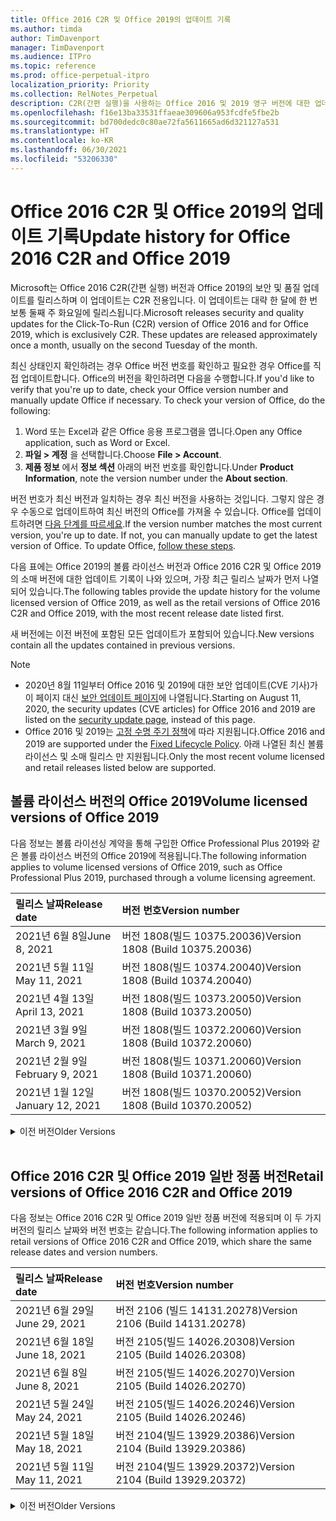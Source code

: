 ```yaml
---
title: Office 2016 C2R 및 Office 2019의 업데이트 기록
ms.author: timda
author: TimDavenport
manager: TimDavenport
ms.audience: ITPro
ms.topic: reference
ms.prod: office-perpetual-itpro
localization_priority: Priority
ms.collection: RelNotes_Perpetual
description: C2R(간편 실행)을 사용하는 Office 2016 및 2019 영구 버전에 대한 업데이트 기록을 IT 전문가에게 제공합니다.
ms.openlocfilehash: f16e13ba33531ffaeae309606a953fcdfe5fbe2b
ms.sourcegitcommit: bd700dedc0c80ae72fa5611665ad6d321127a531
ms.translationtype: HT
ms.contentlocale: ko-KR
ms.lasthandoff: 06/30/2021
ms.locfileid: "53206330"
---
```

# <a name="update-history-for-office-2016-c2r-and-office-2019"></a><span data-ttu-id="dc90a-103">Office 2016 C2R 및 Office 2019의 업데이트 기록</span><span class="sxs-lookup"><span data-stu-id="dc90a-103">Update history for Office 2016 C2R and Office 2019</span></span>

<span data-ttu-id="dc90a-p101">Microsoft는 Office 2016 C2R(간편 실행) 버전과 Office 2019의 보안 및 품질 업데이트를 릴리스하며 이 업데이트는 C2R 전용입니다. 이 업데이트는 대략 한 달에 한 번 보통 둘째 주 화요일에 릴리스됩니다.</span><span class="sxs-lookup"><span data-stu-id="dc90a-p101">Microsoft releases security and quality updates for the Click-To-Run (C2R) version of Office 2016 and for Office 2019, which is exclusively C2R. These updates are released approximately once a month, usually on the second Tuesday of the month.</span></span>

<span data-ttu-id="dc90a-p102">최신 상태인지 확인하려는 경우 Office 버전 번호를 확인하고 필요한 경우 Office를 직접 업데이트합니다. Office의 버전을 확인하려면 다음을 수행합니다.</span><span class="sxs-lookup"><span data-stu-id="dc90a-p102">If you'd like to verify that you're up to date, check your Office version number and manually update Office if necessary. To check your version of Office, do the following:</span></span>

  1.    <span data-ttu-id="dc90a-108">Word 또는 Excel과 같은 Office 응용 프로그램을 엽니다.</span><span class="sxs-lookup"><span data-stu-id="dc90a-108">Open any Office application, such as Word or Excel.</span></span>
  2.    <span data-ttu-id="dc90a-109">**파일 > 계정** 을 선택합니다.</span><span class="sxs-lookup"><span data-stu-id="dc90a-109">Choose **File > Account**.</span></span>
  3.    <span data-ttu-id="dc90a-110">**제품 정보** 에서 **정보 섹션** 아래의 버전 번호를 확인합니다.</span><span class="sxs-lookup"><span data-stu-id="dc90a-110">Under **Product Information**, note the version number under the **About section**.</span></span>

<span data-ttu-id="dc90a-p103">버전 번호가 최신 버전과 일치하는 경우 최신 버전을 사용하는 것입니다. 그렇지 않은 경우 수동으로 업데이트하여 최신 버전의 Office를 가져올 수 있습니다. Office를 업데이트하려면 [다음 단계를 따르세요](https://support.office.com/article/2ab296f3-7f03-43a2-8e50-46de917611c5).</span><span class="sxs-lookup"><span data-stu-id="dc90a-p103">If the version number matches the most current version, you're up to date. If not, you can manually update to get the latest version of Office. To update Office, [follow these steps](https://support.office.com/article/2ab296f3-7f03-43a2-8e50-46de917611c5).</span></span>


<span data-ttu-id="dc90a-114">다음 표에는 Office 2019의 볼륨 라이선스 버전과 Office 2016 C2R 및 Office 2019의 소매 버전에 대한 업데이트 기록이 나와 있으며, 가장 최근 릴리스 날짜가 먼저 나열되어 있습니다.</span><span class="sxs-lookup"><span data-stu-id="dc90a-114">The following tables provide the update history for the volume licensed version of Office 2019, as well as the retail versions of Office 2016 C2R and Office 2019, with the most recent release date listed first.</span></span>

<span data-ttu-id="dc90a-115">새 버전에는 이전 버전에 포함된 모든 업데이트가 포함되어 있습니다.</span><span class="sxs-lookup"><span data-stu-id="dc90a-115">New versions contain all the updates contained in previous versions.</span></span>


 > [!NOTE]
> - <span data-ttu-id="dc90a-116">2020년 8월 11일부터 Office 2016 및 2019에 대한 보안 업데이트(CVE 기사)가 이 페이지 대신 [ 보안 업데이트 페이지](./microsoft365-apps-security-updates.md)에 나열됩니다.</span><span class="sxs-lookup"><span data-stu-id="dc90a-116">Starting on August 11, 2020, the security updates (CVE articles) for Office 2016 and 2019 are listed on the [security update page](./microsoft365-apps-security-updates.md), instead of this page.</span></span> 
> - <span data-ttu-id="dc90a-117">Office 2016 및 2019는 [고정 수명 주기 정책](/lifecycle/policies/fixed)에 따라 지원됩니다.</span><span class="sxs-lookup"><span data-stu-id="dc90a-117">Office 2016 and 2019 are supported under the [Fixed Lifecycle Policy](/lifecycle/policies/fixed).</span></span> <span data-ttu-id="dc90a-118">아래 나열된 최신 볼륨 라이선스 및 소매 릴리스 만 지원됩니다.</span><span class="sxs-lookup"><span data-stu-id="dc90a-118">Only the most recent volume licensed and retail releases listed below are supported.</span></span>


## <a name="volume-licensed-versions-of-office-2019"></a><span data-ttu-id="dc90a-119">볼륨 라이선스 버전의 Office 2019</span><span class="sxs-lookup"><span data-stu-id="dc90a-119">Volume licensed versions of Office 2019</span></span>
<span data-ttu-id="dc90a-120">다음 정보는 볼륨 라이선싱 계약을 통해 구입한 Office Professional Plus 2019와 같은 볼륨 라이선스 버전의 Office 2019에 적용됩니다.</span><span class="sxs-lookup"><span data-stu-id="dc90a-120">The following information applies to volume licensed versions of Office 2019, such as Office Professional Plus 2019, purchased through a volume licensing agreement.</span></span>

[//]: # (VL 테이블 시작 제거 안 함)


|<span data-ttu-id="dc90a-122">**릴리스 날짜**</span><span class="sxs-lookup"><span data-stu-id="dc90a-122">**Release date**</span></span>|<span data-ttu-id="dc90a-123">**버전 번호**</span><span class="sxs-lookup"><span data-stu-id="dc90a-123">**Version number**</span></span>|
|:-----|:-----|
|<span data-ttu-id="dc90a-124">2021년 6월 8일</span><span class="sxs-lookup"><span data-stu-id="dc90a-124">June 8, 2021</span></span>|<span data-ttu-id="dc90a-125">버전 1808(빌드 10375.20036)</span><span class="sxs-lookup"><span data-stu-id="dc90a-125">Version 1808 (Build 10375.20036)</span></span>|
|<span data-ttu-id="dc90a-126">2021년 5월 11일</span><span class="sxs-lookup"><span data-stu-id="dc90a-126">May 11, 2021</span></span>|<span data-ttu-id="dc90a-127">버전 1808(빌드 10374.20040)</span><span class="sxs-lookup"><span data-stu-id="dc90a-127">Version 1808 (Build 10374.20040)</span></span>|
|<span data-ttu-id="dc90a-128">2021년 4월 13일</span><span class="sxs-lookup"><span data-stu-id="dc90a-128">April 13, 2021</span></span>|<span data-ttu-id="dc90a-129">버전 1808(빌드 10373.20050)</span><span class="sxs-lookup"><span data-stu-id="dc90a-129">Version 1808 (Build 10373.20050)</span></span>|
|<span data-ttu-id="dc90a-130">2021년 3월 9일</span><span class="sxs-lookup"><span data-stu-id="dc90a-130">March 9, 2021</span></span>|<span data-ttu-id="dc90a-131">버전 1808(빌드 10372.20060)</span><span class="sxs-lookup"><span data-stu-id="dc90a-131">Version 1808 (Build 10372.20060)</span></span>|
|<span data-ttu-id="dc90a-132">2021년 2월 9일</span><span class="sxs-lookup"><span data-stu-id="dc90a-132">February 9, 2021</span></span>|<span data-ttu-id="dc90a-133">버전 1808(빌드 10371.20060)</span><span class="sxs-lookup"><span data-stu-id="dc90a-133">Version 1808 (Build 10371.20060)</span></span>|
|<span data-ttu-id="dc90a-134">2021년 1월 12일</span><span class="sxs-lookup"><span data-stu-id="dc90a-134">January 12, 2021</span></span>|<span data-ttu-id="dc90a-135">버전 1808(빌드 10370.20052)</span><span class="sxs-lookup"><span data-stu-id="dc90a-135">Version 1808 (Build 10370.20052)</span></span>|


[//]: # (VL TABLE END를 제거하지 마십시오.)

<details>
<summary><span data-ttu-id="dc90a-137">이전 버전</span><span class="sxs-lookup"><span data-stu-id="dc90a-137">Older Versions</span></span></summary>
 

[//]: # (VL 오래된 테이블 시작)을(를) 제거하지 마십시오.


|<span data-ttu-id="dc90a-139">**릴리스 날짜**</span><span class="sxs-lookup"><span data-stu-id="dc90a-139">**Release date**</span></span>|<span data-ttu-id="dc90a-140">**버전 번호**</span><span class="sxs-lookup"><span data-stu-id="dc90a-140">**Version number**</span></span>|
|:-----|:-----|
|<span data-ttu-id="dc90a-141">2020년 12월 8일</span><span class="sxs-lookup"><span data-stu-id="dc90a-141">December 8, 2020</span></span>|<span data-ttu-id="dc90a-142">버전 1808(빌드 10369.20032)</span><span class="sxs-lookup"><span data-stu-id="dc90a-142">Version 1808 (Build 10369.20032)</span></span>|
|<span data-ttu-id="dc90a-143">2020년 11월 10일</span><span class="sxs-lookup"><span data-stu-id="dc90a-143">November 10, 2020</span></span>|<span data-ttu-id="dc90a-144">버전 1808(빌드 10368.20035)</span><span class="sxs-lookup"><span data-stu-id="dc90a-144">Version 1808 (Build 10368.20035)</span></span>|
|<span data-ttu-id="dc90a-145">2020년 10월 13일</span><span class="sxs-lookup"><span data-stu-id="dc90a-145">October 13, 2020</span></span>|<span data-ttu-id="dc90a-146">버전 1808(빌드 10367.20048)</span><span class="sxs-lookup"><span data-stu-id="dc90a-146">Version 1808 (Build 10367.20048)</span></span>|
|<span data-ttu-id="dc90a-147">2020년 9월 8일</span><span class="sxs-lookup"><span data-stu-id="dc90a-147">September 8, 2020</span></span>|<span data-ttu-id="dc90a-148">버전 1808(빌드 10366.20016)</span><span class="sxs-lookup"><span data-stu-id="dc90a-148">Version 1808 (Build 10366.20016)</span></span>|
|<span data-ttu-id="dc90a-149">2020년 8월 11일</span><span class="sxs-lookup"><span data-stu-id="dc90a-149">August 11, 2020</span></span>|<span data-ttu-id="dc90a-150">버전 1808(빌드 10364.20059)</span><span class="sxs-lookup"><span data-stu-id="dc90a-150">Version 1808 (Build 10364.20059)</span></span>|
|<span data-ttu-id="dc90a-151">2020년 7월 14일</span><span class="sxs-lookup"><span data-stu-id="dc90a-151">July 14, 2020</span></span>   |<span data-ttu-id="dc90a-152">버전 1808(빌드 10363.20015)</span><span class="sxs-lookup"><span data-stu-id="dc90a-152">Version 1808 (Build 10363.20015)</span></span>  |
|<span data-ttu-id="dc90a-153">2020년 6월 9일</span><span class="sxs-lookup"><span data-stu-id="dc90a-153">June 9, 2020</span></span>   |<span data-ttu-id="dc90a-154">버전 1808(빌드 10361.20002)</span><span class="sxs-lookup"><span data-stu-id="dc90a-154">Version 1808 (Build 10361.20002)</span></span>  |
|<span data-ttu-id="dc90a-155">2020년 5월 12일</span><span class="sxs-lookup"><span data-stu-id="dc90a-155">May 12, 2020</span></span>   |<span data-ttu-id="dc90a-156">버전 1808(빌드 10359.20023)</span><span class="sxs-lookup"><span data-stu-id="dc90a-156">Version 1808 (Build 10359.20023)</span></span>  |
|<span data-ttu-id="dc90a-157">2020년 4월 14일</span><span class="sxs-lookup"><span data-stu-id="dc90a-157">April 14, 2020</span></span>   |<span data-ttu-id="dc90a-158">버전 1808(빌드 10358.20061)</span><span class="sxs-lookup"><span data-stu-id="dc90a-158">Version 1808 (Build 10358.20061)</span></span>  |
|<span data-ttu-id="dc90a-159">2020년 3월 10일</span><span class="sxs-lookup"><span data-stu-id="dc90a-159">March 10, 2020</span></span>   |<span data-ttu-id="dc90a-160">버전 1808 (빌드 10357.20081)</span><span class="sxs-lookup"><span data-stu-id="dc90a-160">Version 1808 (Build 10357.20081)</span></span>  |
|<span data-ttu-id="dc90a-161">2020년 2월 11일</span><span class="sxs-lookup"><span data-stu-id="dc90a-161">February 11, 2020</span></span>   |<span data-ttu-id="dc90a-162">버전 1808 (빌드 10356.20006)</span><span class="sxs-lookup"><span data-stu-id="dc90a-162">Version 1808 (Build 10356.20006)</span></span>  |


[//]: # (VL 오래된 테이블 종료)를 제거하지 마십시오.

</details>


<br/>

## <a name="retail-versions-of-office-2016-c2r-and-office-2019"></a><span data-ttu-id="dc90a-164">Office 2016 C2R 및 Office 2019 일반 정품 버전</span><span class="sxs-lookup"><span data-stu-id="dc90a-164">Retail versions of Office 2016 C2R and Office 2019</span></span>
<span data-ttu-id="dc90a-165">다음 정보는 Office 2016 C2R 및 Office 2019 일반 정품 버전에 적용되며 이 두 가지 버전의 릴리스 날짜와 버전 번호는 같습니다.</span><span class="sxs-lookup"><span data-stu-id="dc90a-165">The following information applies to retail versions of Office 2016 C2R and Office 2019, which share the same release dates and version numbers.</span></span>

[//]: # (VL 테이블 시작 제거 안 함)


|<span data-ttu-id="dc90a-167">**릴리스 날짜**</span><span class="sxs-lookup"><span data-stu-id="dc90a-167">**Release date**</span></span>|<span data-ttu-id="dc90a-168">**버전 번호**</span><span class="sxs-lookup"><span data-stu-id="dc90a-168">**Version number**</span></span>|
|:-----|:-----|
|<span data-ttu-id="dc90a-169">2021년 6월 29일</span><span class="sxs-lookup"><span data-stu-id="dc90a-169">June 29, 2021</span></span>|<span data-ttu-id="dc90a-170">버전 2106 (빌드 14131.20278)</span><span class="sxs-lookup"><span data-stu-id="dc90a-170">Version 2106 (Build 14131.20278)</span></span>|
|<span data-ttu-id="dc90a-171">2021년 6월 18일</span><span class="sxs-lookup"><span data-stu-id="dc90a-171">June 18, 2021</span></span>|<span data-ttu-id="dc90a-172">버전 2105(빌드 14026.20308)</span><span class="sxs-lookup"><span data-stu-id="dc90a-172">Version 2105 (Build 14026.20308)</span></span>|
|<span data-ttu-id="dc90a-173">2021년 6월 8일</span><span class="sxs-lookup"><span data-stu-id="dc90a-173">June 8, 2021</span></span>|<span data-ttu-id="dc90a-174">버전 2105(빌드 14026.20270)</span><span class="sxs-lookup"><span data-stu-id="dc90a-174">Version 2105 (Build 14026.20270)</span></span>|
|<span data-ttu-id="dc90a-175">2021년 5월 24일</span><span class="sxs-lookup"><span data-stu-id="dc90a-175">May 24, 2021</span></span>|<span data-ttu-id="dc90a-176">버전 2105(빌드 14026.20246)</span><span class="sxs-lookup"><span data-stu-id="dc90a-176">Version 2105 (Build 14026.20246)</span></span>|
|<span data-ttu-id="dc90a-177">2021년 5월 18일</span><span class="sxs-lookup"><span data-stu-id="dc90a-177">May 18, 2021</span></span>|<span data-ttu-id="dc90a-178">버전 2104(빌드 13929.20386)</span><span class="sxs-lookup"><span data-stu-id="dc90a-178">Version 2104 (Build 13929.20386)</span></span>|
|<span data-ttu-id="dc90a-179">2021년 5월 11일</span><span class="sxs-lookup"><span data-stu-id="dc90a-179">May 11, 2021</span></span>|<span data-ttu-id="dc90a-180">버전 2104(빌드 13929.20372)</span><span class="sxs-lookup"><span data-stu-id="dc90a-180">Version 2104 (Build 13929.20372)</span></span>|


[//]: # (VL 테이블 시작 제거 안 함)

<details>
<summary><span data-ttu-id="dc90a-182">이전 버전</span><span class="sxs-lookup"><span data-stu-id="dc90a-182">Older Versions</span></span></summary>
 

[//]: # (VL 테이블 시작 제거 안 함)


|<span data-ttu-id="dc90a-184">**릴리스 날짜**</span><span class="sxs-lookup"><span data-stu-id="dc90a-184">**Release date**</span></span>|<span data-ttu-id="dc90a-185">**버전 번호**</span><span class="sxs-lookup"><span data-stu-id="dc90a-185">**Version number**</span></span>|
|:-----|:-----|
|<span data-ttu-id="dc90a-186">2021년 4월 29일</span><span class="sxs-lookup"><span data-stu-id="dc90a-186">April 29, 2021</span></span>|<span data-ttu-id="dc90a-187">버전 2104(빌드 13929.20296)</span><span class="sxs-lookup"><span data-stu-id="dc90a-187">Version 2104 (Build 13929.20296)</span></span>|
|<span data-ttu-id="dc90a-188">2021년 4월 23일</span><span class="sxs-lookup"><span data-stu-id="dc90a-188">April 23, 2021</span></span>|<span data-ttu-id="dc90a-189">버전 2103(빌드 13901.20462)</span><span class="sxs-lookup"><span data-stu-id="dc90a-189">Version 2103 (Build 13901.20462)</span></span>|
|<span data-ttu-id="dc90a-190">2021년 4월 13일</span><span class="sxs-lookup"><span data-stu-id="dc90a-190">April 13, 2021</span></span>|<span data-ttu-id="dc90a-191">버전 2103(빌드 13901.20400)</span><span class="sxs-lookup"><span data-stu-id="dc90a-191">Version 2103 (Build 13901.20400)</span></span>|
|<span data-ttu-id="dc90a-192">2021년 4월 2일</span><span class="sxs-lookup"><span data-stu-id="dc90a-192">April 2, 2021</span></span>|<span data-ttu-id="dc90a-193">버전 2103(빌드 13901.20336)</span><span class="sxs-lookup"><span data-stu-id="dc90a-193">Version 2103 (Build 13901.20336)</span></span>|
|<span data-ttu-id="dc90a-194">2021년 3월 30일</span><span class="sxs-lookup"><span data-stu-id="dc90a-194">March 30, 2021</span></span>|<span data-ttu-id="dc90a-195">버전 2103(빌드 13901.20312)</span><span class="sxs-lookup"><span data-stu-id="dc90a-195">Version 2103 (Build 13901.20312)</span></span>|
|<span data-ttu-id="dc90a-196">2021년 3월 18일</span><span class="sxs-lookup"><span data-stu-id="dc90a-196">March 18, 2021</span></span>|<span data-ttu-id="dc90a-197">버전 2102(빌드 13801.20360)</span><span class="sxs-lookup"><span data-stu-id="dc90a-197">Version 2102 (Build 13801.20360)</span></span>|
|<span data-ttu-id="dc90a-198">2021년 3월 9일</span><span class="sxs-lookup"><span data-stu-id="dc90a-198">March 9, 2021</span></span>|<span data-ttu-id="dc90a-199">버전 2102(빌드 13801.20294)</span><span class="sxs-lookup"><span data-stu-id="dc90a-199">Version 2102 (Build 13801.20294)</span></span>|
|<span data-ttu-id="dc90a-200">2021년 3월 1일</span><span class="sxs-lookup"><span data-stu-id="dc90a-200">March 1, 2021</span></span>|<span data-ttu-id="dc90a-201">버전 2102(빌드 13801.20266)</span><span class="sxs-lookup"><span data-stu-id="dc90a-201">Version 2102 (Build 13801.20266)</span></span>|
|<span data-ttu-id="dc90a-202">2021년 2월 16일</span><span class="sxs-lookup"><span data-stu-id="dc90a-202">February 16, 2021</span></span>|<span data-ttu-id="dc90a-203">버전 2101(빌드 13628.20448)</span><span class="sxs-lookup"><span data-stu-id="dc90a-203">Version 2101 (Build 13628.20448)</span></span>|
|<span data-ttu-id="dc90a-204">2021년 2월 9일</span><span class="sxs-lookup"><span data-stu-id="dc90a-204">February 9, 2021</span></span>|<span data-ttu-id="dc90a-205">버전 2101(빌드 13628.20380)</span><span class="sxs-lookup"><span data-stu-id="dc90a-205">Version 2101 (Build 13628.20380)</span></span>|
|<span data-ttu-id="dc90a-206">2021년 1월 26일</span><span class="sxs-lookup"><span data-stu-id="dc90a-206">January 26, 2021</span></span>|<span data-ttu-id="dc90a-207">버전 2101(빌드 13628.20274)</span><span class="sxs-lookup"><span data-stu-id="dc90a-207">Version 2101 (Build 13628.20274)</span></span>|
|<span data-ttu-id="dc90a-208">2021년 1월 21일</span><span class="sxs-lookup"><span data-stu-id="dc90a-208">January 21, 2021</span></span>|<span data-ttu-id="dc90a-209">버전 2012(빌드 13530.20440)</span><span class="sxs-lookup"><span data-stu-id="dc90a-209">Version 2012 (Build 13530.20440)</span></span>|
|<span data-ttu-id="dc90a-210">2021년 1월 12일</span><span class="sxs-lookup"><span data-stu-id="dc90a-210">January 12, 2021</span></span>|<span data-ttu-id="dc90a-211">버전 2012(빌드 13530.20376)</span><span class="sxs-lookup"><span data-stu-id="dc90a-211">Version 2012 (Build 13530.20376)</span></span>|
|<span data-ttu-id="dc90a-212">2021년 1월 5일</span><span class="sxs-lookup"><span data-stu-id="dc90a-212">January 5, 2021</span></span>|<span data-ttu-id="dc90a-213">버전 2012(빌드 13530.20316)</span><span class="sxs-lookup"><span data-stu-id="dc90a-213">Version 2012 (Build 13530.20316)</span></span>|
|<span data-ttu-id="dc90a-214">2020년 12월 21일</span><span class="sxs-lookup"><span data-stu-id="dc90a-214">December 21, 2020</span></span>|<span data-ttu-id="dc90a-215">버전 2011(빌드 13426.20404)</span><span class="sxs-lookup"><span data-stu-id="dc90a-215">Version 2011 (Build 13426.20404)</span></span>|
|<span data-ttu-id="dc90a-216">2020년 12월 8일</span><span class="sxs-lookup"><span data-stu-id="dc90a-216">December 8, 2020</span></span>|<span data-ttu-id="dc90a-217">버전 2011(빌드 13426.20332)</span><span class="sxs-lookup"><span data-stu-id="dc90a-217">Version 2011 (Build 13426.20332)</span></span>|
|<span data-ttu-id="dc90a-218">2020년 12월 2일</span><span class="sxs-lookup"><span data-stu-id="dc90a-218">December 2, 2020</span></span>|<span data-ttu-id="dc90a-219">버전 2011(빌드 13426.20308)</span><span class="sxs-lookup"><span data-stu-id="dc90a-219">Version 2011 (Build 13426.20308)</span></span>|
|<span data-ttu-id="dc90a-220">2020년 11월 30일</span><span class="sxs-lookup"><span data-stu-id="dc90a-220">November 30, 2020</span></span>|<span data-ttu-id="dc90a-221">버전 2011(빌드 13426.20294)</span><span class="sxs-lookup"><span data-stu-id="dc90a-221">Version 2011 (Build 13426.20294)</span></span>|
|<span data-ttu-id="dc90a-222">2020년 11월 23일</span><span class="sxs-lookup"><span data-stu-id="dc90a-222">November 23, 2020</span></span>|<span data-ttu-id="dc90a-223">버전 2011(빌드 13426.20274)</span><span class="sxs-lookup"><span data-stu-id="dc90a-223">Version 2011 (Build 13426.20274)</span></span>|
|<span data-ttu-id="dc90a-224">2020년 11월 17일</span><span class="sxs-lookup"><span data-stu-id="dc90a-224">November 17, 2020</span></span>|<span data-ttu-id="dc90a-225">버전 2010(빌드 13328.20408)</span><span class="sxs-lookup"><span data-stu-id="dc90a-225">Version 2010 (Build 13328.20408)</span></span>|
|<span data-ttu-id="dc90a-226">2020년 11월 10일</span><span class="sxs-lookup"><span data-stu-id="dc90a-226">November 10, 2020</span></span>|<span data-ttu-id="dc90a-227">버전 2010(빌드 13328.20356)</span><span class="sxs-lookup"><span data-stu-id="dc90a-227">Version 2010 (Build 13328.20356)</span></span>|
|<span data-ttu-id="dc90a-228">2020년 10월 27일</span><span class="sxs-lookup"><span data-stu-id="dc90a-228">October 27, 2020</span></span>|<span data-ttu-id="dc90a-229">버전 2010(빌드 13328.20292)</span><span class="sxs-lookup"><span data-stu-id="dc90a-229">Version 2010 (Build 13328.20292)</span></span>|
|<span data-ttu-id="dc90a-230">2020년 10월 21일</span><span class="sxs-lookup"><span data-stu-id="dc90a-230">October 21, 2020</span></span>|<span data-ttu-id="dc90a-231">버전 2009(빌드 13231.20418)</span><span class="sxs-lookup"><span data-stu-id="dc90a-231">Version 2009 (Build 13231.20418)</span></span>|
|<span data-ttu-id="dc90a-232">2020년 10월 13일</span><span class="sxs-lookup"><span data-stu-id="dc90a-232">October 13, 2020</span></span>|<span data-ttu-id="dc90a-233">버전 2009(빌드 13231.20390)</span><span class="sxs-lookup"><span data-stu-id="dc90a-233">Version 2009 (Build 13231.20390)</span></span>|
|<span data-ttu-id="dc90a-234">2020년 10월 8일</span><span class="sxs-lookup"><span data-stu-id="dc90a-234">October 8, 2020</span></span>|<span data-ttu-id="dc90a-235">버전 2009(빌드 13231.20368)</span><span class="sxs-lookup"><span data-stu-id="dc90a-235">Version 2009 (Build 13231.20368)</span></span>|
|<span data-ttu-id="dc90a-236">2020년 9월 28일</span><span class="sxs-lookup"><span data-stu-id="dc90a-236">September 28, 2020</span></span>|<span data-ttu-id="dc90a-237">버전 2009(빌드 13231.20262)</span><span class="sxs-lookup"><span data-stu-id="dc90a-237">Version 2009 (Build 13231.20262)</span></span>|
|<span data-ttu-id="dc90a-238">2020년 9월 22일</span><span class="sxs-lookup"><span data-stu-id="dc90a-238">September 22, 2020</span></span>|<span data-ttu-id="dc90a-239">버전 2008(빌드 13127.20508)</span><span class="sxs-lookup"><span data-stu-id="dc90a-239">Version 2008 (Build 13127.20508)</span></span>|
|<span data-ttu-id="dc90a-240">2020년 9월 9일</span><span class="sxs-lookup"><span data-stu-id="dc90a-240">September 9, 2020</span></span>|<span data-ttu-id="dc90a-241">버전 2008(빌드 13127.20408)</span><span class="sxs-lookup"><span data-stu-id="dc90a-241">Version 2008 (Build 13127.20408)</span></span>|
|<span data-ttu-id="dc90a-242">2020년 8월 31일</span><span class="sxs-lookup"><span data-stu-id="dc90a-242">August 31, 2020</span></span>|<span data-ttu-id="dc90a-243">버전 2008(빌드 13127.20296)</span><span class="sxs-lookup"><span data-stu-id="dc90a-243">Version 2008 (Build 13127.20296)</span></span>|
|<span data-ttu-id="dc90a-244">2020년 8월 25일</span><span class="sxs-lookup"><span data-stu-id="dc90a-244">August 25, 2020</span></span>|<span data-ttu-id="dc90a-245">버전 2007(빌드 13029.20460)</span><span class="sxs-lookup"><span data-stu-id="dc90a-245">Version 2007 (Build 13029.20460)</span></span>|
|<span data-ttu-id="dc90a-246">2020년 8월 11일</span><span class="sxs-lookup"><span data-stu-id="dc90a-246">August 11, 2020</span></span>|<span data-ttu-id="dc90a-247">버전 2007(빌드 13029.20344)</span><span class="sxs-lookup"><span data-stu-id="dc90a-247">Version 2007 (Build 13029.20344)</span></span>|
|<span data-ttu-id="dc90a-248">2020년 7월 30일</span><span class="sxs-lookup"><span data-stu-id="dc90a-248">July 30, 2020</span></span>|<span data-ttu-id="dc90a-249">버전 2007(빌드 13029.20308)</span><span class="sxs-lookup"><span data-stu-id="dc90a-249">Version 2007 (Build 13029.20308)</span></span>  |
|<span data-ttu-id="dc90a-250">2020년 7월 28일</span><span class="sxs-lookup"><span data-stu-id="dc90a-250">July 28, 2020</span></span>|<span data-ttu-id="dc90a-251">버전 2006(빌드 13001.20498)</span><span class="sxs-lookup"><span data-stu-id="dc90a-251">Version 2006 (Build 13001.20498)</span></span>  |
|<span data-ttu-id="dc90a-252">2020년 7월 14일</span><span class="sxs-lookup"><span data-stu-id="dc90a-252">July 14, 2020</span></span>|<span data-ttu-id="dc90a-253">버전 2006(빌드 13001.20384)</span><span class="sxs-lookup"><span data-stu-id="dc90a-253">Version 2006 (Build 13001.20384)</span></span>  |
|<span data-ttu-id="dc90a-254">2020년 6월 30일</span><span class="sxs-lookup"><span data-stu-id="dc90a-254">June 30, 2020</span></span>|<span data-ttu-id="dc90a-255">버전 2006(빌드 13001.20266)</span><span class="sxs-lookup"><span data-stu-id="dc90a-255">Version 2006 (Build 13001.20266)</span></span>  |
|<span data-ttu-id="dc90a-256">2020년 6월 24일</span><span class="sxs-lookup"><span data-stu-id="dc90a-256">June 24, 2020</span></span>|<span data-ttu-id="dc90a-257">버전 2005(빌드 12827.20470)</span><span class="sxs-lookup"><span data-stu-id="dc90a-257">Version 2005 (Build 12827.20470)</span></span>  |
|<span data-ttu-id="dc90a-258">2020년 6월 9일</span><span class="sxs-lookup"><span data-stu-id="dc90a-258">June 9, 2020</span></span>|<span data-ttu-id="dc90a-259">버전 2005(빌드 12827.20336)</span><span class="sxs-lookup"><span data-stu-id="dc90a-259">Version 2005 (Build 12827.20336)</span></span>  |
|<span data-ttu-id="dc90a-260">2020년 6월 2일</span><span class="sxs-lookup"><span data-stu-id="dc90a-260">June 2, 2020</span></span>|<span data-ttu-id="dc90a-261">버전 2005(빌드 12827.20268)</span><span class="sxs-lookup"><span data-stu-id="dc90a-261">Version 2005 (Build 12827.20268)</span></span>  |
|<span data-ttu-id="dc90a-262">2020년 5월 21일</span><span class="sxs-lookup"><span data-stu-id="dc90a-262">May 21, 2020</span></span>|<span data-ttu-id="dc90a-263">버전 2004(빌드 12730.20352)</span><span class="sxs-lookup"><span data-stu-id="dc90a-263">Version 2004 (Build 12730.20352)</span></span>  |
|<span data-ttu-id="dc90a-264">2020년 5월 12일</span><span class="sxs-lookup"><span data-stu-id="dc90a-264">May 12, 2020</span></span>|<span data-ttu-id="dc90a-265">버전 2004(버전 12730.20270)</span><span class="sxs-lookup"><span data-stu-id="dc90a-265">Version 2004 (Build 12730.20270)</span></span>  |
|<span data-ttu-id="dc90a-266">2020년 5월 4일</span><span class="sxs-lookup"><span data-stu-id="dc90a-266">May 4, 2020</span></span>|<span data-ttu-id="dc90a-267">버전 2004(빌드 12730.20250)</span><span class="sxs-lookup"><span data-stu-id="dc90a-267">Version 2004 (Build 12730.20250)</span></span>  |
|<span data-ttu-id="dc90a-268">2020년 4월 29일</span><span class="sxs-lookup"><span data-stu-id="dc90a-268">April 29, 2020</span></span>|<span data-ttu-id="dc90a-269">버전 2004(빌드 12730.20236)</span><span class="sxs-lookup"><span data-stu-id="dc90a-269">Version 2004 (Build 12730.20236)</span></span>  |
|<span data-ttu-id="dc90a-270">2020년 4월 15일</span><span class="sxs-lookup"><span data-stu-id="dc90a-270">April 15, 2020</span></span>|<span data-ttu-id="dc90a-271">버전 2003(빌드 12624.20466)</span><span class="sxs-lookup"><span data-stu-id="dc90a-271">Version 2003 (Build 12624.20466)</span></span>  |
|<span data-ttu-id="dc90a-272">2020년 4월 14일</span><span class="sxs-lookup"><span data-stu-id="dc90a-272">April 14, 2020</span></span>|<span data-ttu-id="dc90a-273">버전 2003(빌드 12624.20442)</span><span class="sxs-lookup"><span data-stu-id="dc90a-273">Version 2003 (Build 12624.20442)</span></span>  |
|<span data-ttu-id="dc90a-274">2020년 3월 31일</span><span class="sxs-lookup"><span data-stu-id="dc90a-274">March 31, 2020</span></span>|<span data-ttu-id="dc90a-275">버전 2003(빌드 12624.20382)</span><span class="sxs-lookup"><span data-stu-id="dc90a-275">Version 2003 (Build 12624.20382)</span></span>  |
|<span data-ttu-id="dc90a-276">2020년 3월 25일</span><span class="sxs-lookup"><span data-stu-id="dc90a-276">March 25, 2020</span></span>|<span data-ttu-id="dc90a-277">버전 2003 (빌드 12624.20320)</span><span class="sxs-lookup"><span data-stu-id="dc90a-277">Version 2003 (Build 12624.20320)</span></span>  |
|<span data-ttu-id="dc90a-278">2020년 3월 10일</span><span class="sxs-lookup"><span data-stu-id="dc90a-278">March 10, 2020</span></span>|<span data-ttu-id="dc90a-279">버전 2002 (빌드 12527.20278)</span><span class="sxs-lookup"><span data-stu-id="dc90a-279">Version 2002 (Build 12527.20278)</span></span>  |
|<span data-ttu-id="dc90a-280">2020년 3월 1일</span><span class="sxs-lookup"><span data-stu-id="dc90a-280">March 1, 2020</span></span>   |<span data-ttu-id="dc90a-281">버전 2002 (빌드 12527.20242)</span><span class="sxs-lookup"><span data-stu-id="dc90a-281">Version 2002 (Build 12527.20242)</span></span>  |


[//]: # (VL 테이블 종료제거 안 함)


</details>